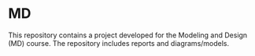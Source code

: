 # MD
This repository contains a project developed for the Modeling and Design (MD) course. The repository includes reports and diagrams/models.
